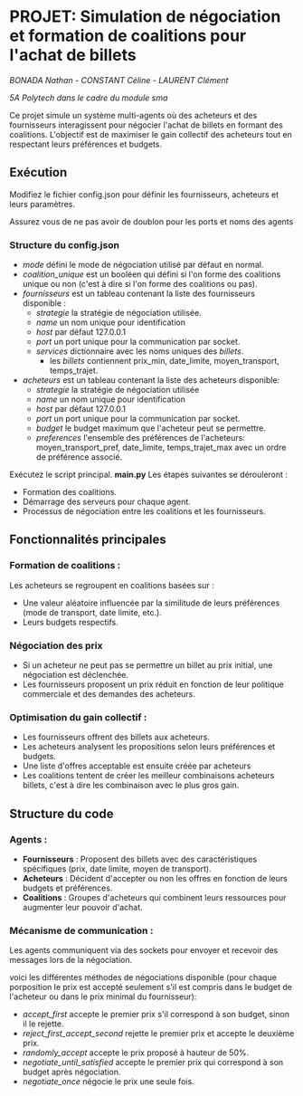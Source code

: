 # PROJET: Simulation de négociation et formation de coalitions pour l'achat de billets

*BONADA Nathan - CONSTANT Céline - LAURENT Clément*

*5A Polytech dans le cadre du module sma*

Ce projet simule un système multi-agents où des acheteurs et des fournisseurs interagissent pour négocier l'achat de billets en formant des coalitions. L'objectif est de maximiser le gain collectif des acheteurs tout en respectant leurs préférences et budgets.

## Exécution

Modifiez le fichier config.json pour définir les fournisseurs, acheteurs et leurs paramètres.

Assurez vous de ne pas avoir de doublon pour les ports et noms des agents

### Structure du config.json
- *mode* défini le mode de négociation utilisé par défaut en normal.
- *coalition_unique* est un booléen qui défini si l'on forme des coalitions unique ou non (c'est à dire si l'on forme des coalitions ou pas).
- *fournisseurs* est un tableau contenant la liste des fournisseurs disponible :
    - *strategie* la stratégie de négociation utilisée.
    - *name* un nom unique pour identification
    - *host* par défaut 127.0.0.1
    - *port* un port unique pour la communication par socket.
    - *services* dictionnaire avec les noms uniques des *billets*.
        - les *billets* contiennent prix_min, date_limite, moyen_transport, temps_trajet.
- *acheteurs* est un tableau contenant la liste des acheteurs disponible:
    - *strategie* la stratégie de négociation utilisée
    - *name* un nom unique pour identification
    - *host* par défaut 127.0.0.1
    - *port* un port unique pour la communication par socket.
    - *budget* le budget maximum que l'acheteur peut se permettre.
    - *preferences* l'ensemble des préférences de l'acheteurs: moyen_transport_pref, date_limite, temps_trajet_max avec un ordre de préférence associé.


Exécutez le script principal. **main.py** Les étapes suivantes se dérouleront :
- Formation des coalitions.
- Démarrage des serveurs pour chaque agent.
- Processus de négociation entre les coalitions et les fournisseurs.

## Fonctionnalités principales

### Formation de coalitions :

Les acheteurs se regroupent en coalitions basées sur :
- Une valeur aléatoire influencée par la similitude de leurs préférences (mode de transport, date limite, etc.).
- Leurs budgets respectifs.

### Négociation des prix
- Si un acheteur ne peut pas se permettre un billet au prix initial, une négociation est déclenchée.
- Les fournisseurs proposent un prix réduit en fonction de leur politique commerciale et des demandes des acheteurs.

### Optimisation du gain collectif :
- Les fournisseurs offrent des billets aux acheteurs.
- Les acheteurs analysent les propositions selon leurs préférences et budgets.
- Une liste d'offres acceptable est ensuite créée par acheteurs
- Les coalitions tentent de créer les meilleur combinaisons acheteurs billets, c'est à dire les combinaison avec le plus gros gain.

## Structure du code

### Agents :

- **Fournisseurs** : Proposent des billets avec des caractéristiques spécifiques (prix, date limite, moyen de transport).
- **Acheteurs** : Décident d'accepter ou non les offres en fonction de leurs budgets et préférences.
- **Coalitions** : Groupes d'acheteurs qui combinent leurs ressources pour augmenter leur pouvoir d'achat.

### Mécanisme de communication :

Les agents communiquent via des sockets pour envoyer et recevoir des messages lors de la négociation.

voici les différentes méthodes de négociations disponible (pour chaque porposition le prix est accepté seulement s'il est compris dans le budget de l'acheteur ou dans le prix minimal du fournisseur):
 - *accept_first* accepte le premier prix s'il correspond à son budget, sinon il le rejette.
 - *reject_first_accept_second* rejette le premier prix et accepte le deuxième prix.
 - *randomly_accept* accepte le prix proposé à hauteur de 50%.
 - *negotiate_until_satisfied* accepte le premier prix qui correspond à son budget après négociation.
 - *negotiate_once* négocie le prix une seule fois.